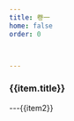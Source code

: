 ```yaml
---
title: 卷一
home: false
order: 0



---
```



<div>
    <div v-for="(item,key) in menus" >
        <h3>{{item.title}}</h3>
        <div v-for="(item2,key2) in item.children" >
            ---<a :href="item2">{{item2}}</a>
        </div>
    </div>
</div>

<script>
export default {
  data() {
    return {
        menus:[]
    }
  },
  mounted () {
    let arr = this.$themeConfig.sidebar_dd['/梅花易数/'];
    arr.map(item=>{
        if(this.$frontmatter.title==item.title){
            this.menus.push(item);
        }
    });
    console.log(this.menus);
  },
  methods: {
      
    }

}
</script>